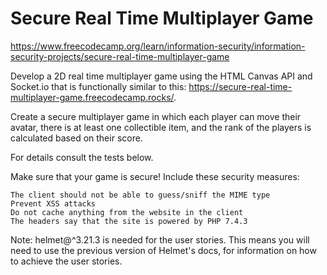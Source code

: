 # Secure Real Time Multiplayer Game
https://www.freecodecamp.org/learn/information-security/information-security-projects/secure-real-time-multiplayer-game

Develop a 2D real time multiplayer game using the HTML Canvas API and Socket.io that is functionally similar to this: https://secure-real-time-multiplayer-game.freecodecamp.rocks/. 

Create a secure multiplayer game in which each player can move their avatar, there is at least one collectible item, and the rank of the players is calculated based on their score.

For details consult the tests below.

Make sure that your game is secure! Include these security measures:

    The client should not be able to guess/sniff the MIME type
    Prevent XSS attacks
    Do not cache anything from the website in the client
    The headers say that the site is powered by PHP 7.4.3

Note: helmet@^3.21.3 is needed for the user stories. This means you will need to use the previous version of Helmet's docs, for information on how to achieve the user stories.

